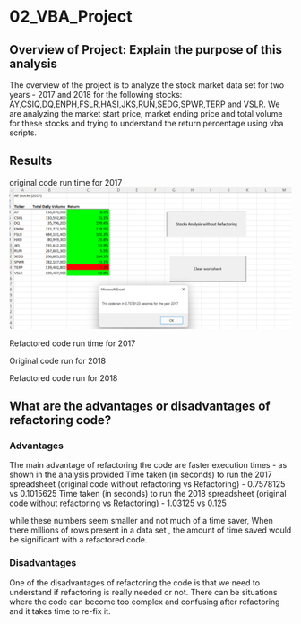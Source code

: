 # 02_VBA_Project

## Overview of Project: Explain the purpose of this analysis
The overview of the project is to analyze the stock market data set for two years - 2017 and 2018 for the following stocks:
AY,CSIQ,DQ,ENPH,FSLR,HASI,JKS,RUN,SEDG,SPWR,TERP and VSLR. We are analyzing the market start price, market ending price and total volume
for these stocks and trying to understand the return percentage using vba scripts.

## Results
original code run time for 2017
![](Submission/Resources/Timer_2017_Original.png)

Refactored code run time for 2017

Original code run for 2018

Refactored code run for 2018



## What are the advantages or disadvantages of refactoring code?

### Advantages
The main advantage of refactoring the code are faster execution times - as shown in the analysis provided 
Time taken (in seconds) to run the 2017 spreadsheet (original code without refactoring vs Refactoring) - 0.7578125 vs 0.1015625
Time taken  (in seconds) to run the 2018 spreadsheet (original code without refactoring vs Refactoring) - 1.03125 vs  0.125

while these numbers seem smaller and not much of a time saver, When there  millions of rows present  in a data set , 
the amount of time saved would be significant with a refactored code.

### Disadvantages
One of the disadvantages of refactoring the code is that we need to understand if refactoring is really needed or not.
There can be situations where  the code can become too complex and confusing after refactoring and it takes time to re-fix it.

